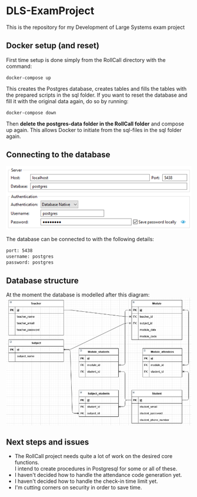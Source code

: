 # DLS-ExamProject
This is the repository for my Development of Large Systems exam project

## Docker setup (and reset)

First time setup is done simply from the RollCall directory with the command:
```
docker-compose up
```
This creates the Postgres database, creates tables and fills the tables with the prepared scripts in the sql folder.
If you want to reset the database and fill it with the original data again, do so by running:
```
docker-compose down
```
Then **delete the postgres-data folder in the RollCall folder** and compose up again. This allows Docker to initiate from the sql-files in the sql folder again.

## Connecting to the database

![My database connection in DBeaver](img/Roll_Call_DB_Connection.PNG "Database Connection Image")

The database can be connected to with the following details:
```
port: 5438
username: postgres
password: postgres
```

## Database structure

At the moment the database is modelled after this diagram:
![Might still change in case there's a smarter way to handle the references.](img/Roll_Call_DB_Diagram_v1.PNG "The first version of the database")

## Next steps and issues

* The RollCall project needs quite a lot of work on the desired core functions. <br>I intend to create procedures in Postgresql for some or all of these.
* I haven't decided how to handle the attendance code generation yet.
* I haven't decided how to handle the check-in time limit yet.
* I'm cutting corners on security in order to save time.
